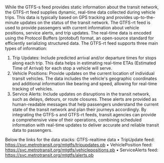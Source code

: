 While the GTFS-s feed provides static information about the transit network, the GTFS-rt feed supplies dynamic, real-time data collected during vehicle trips. This data is typically based on GPS tracking and provides up-to-the-minute updates on the status of the transit network. The GTFS-rt feed is used to provide passengers with current information about vehicle positions, service alerts, and trip updates. The real-time data is encoded using the Protocol Buffers (protobuf) format, an open-source standard for efficiently serializing structured data.
 The GTFS-rt feed supports three main types of information:
1.	Trip Updates: Include predicted arrival and/or departure times for stops along each trip. This data helps in estimating real-time ETAs (Estimated Time of Arrival) for each stop a vehicle will serve.
2.	Vehicle Positions: Provide updates on the current location of individual transit vehicles. The data includes the vehicle's geographic coordinates and additional information like bearing and speed, allowing for real-time tracking of vehicles.
3.	Service Alerts: Include updates on disruptions in the transit network, such as delays, detours, or route closures. These alerts are provided as human-readable messages that help passengers understand the current state of the transit network and plan their journeys accordingly.
 By integrating the GTFS-s and GTFS-rt feeds, transit agencies can provide a comprehensive view of their operations, combining scheduled information with real-time updates to deliver accurate and reliable transit data to passengers. 

Below the links for the data stacks:
GTFS-realtime data
•	TripUpdate feed: https://svc.metrotransit.org/mtgtfs/tripupdates.pb
•	VehiclePosition feed: https://svc.metrotransit.org/mtgtfs/vehiclepositions.pb
•	ServiceAlerts feed: https://svc.metrotransit.org/mtgtfs/alerts.pb
